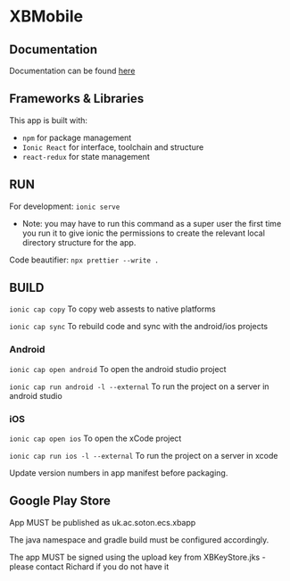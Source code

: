 # XBMobile

## Documentation

Documentation can be found [here](./docs/)

## Frameworks & Libraries

This app is built with:

-   `npm` for package management
-   `Ionic React` for interface, toolchain and structure
-   `react-redux` for state management

## RUN

For development: `ionic serve`

- Note: you may have to run this command as a super user the first time you run it to give ionic the permissions to create the relevant local directory structure for the app.

Code beautifier: `npx prettier --write .`

## BUILD

`ionic cap copy` To copy web assests to native platforms

`ionic cap sync` To rebuild code and sync with the android/ios projects

### Android

`ionic cap open android` To open the android studio project

`ionic cap run android -l --external` To run the project on a server in android studio

### iOS

`ionic cap open ios` To open the xCode project

`ionic cap run ios -l --external` To run the project on a server in xcode

Update version numbers in app manifest before packaging.


## Google Play Store

App MUST be published as uk.ac.soton.ecs.xbapp

The java namespace and gradle build must be configured accordingly.

The app MUST be signed using the upload key from XBKeyStore.jks - please contact Richard if you do not have it




